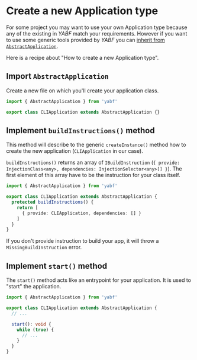 # Create a new Application type

For some project you may want to use your own Application type because any of the existing in *YABF* match your requirements. However if you want to use some generic tools provided by *YABF* you can [inherit from `AbstractApplication`](../api/abstract-application.md).

Here is a recipe about "How to create a new Application type".

## Import `AbstractApplication`

Create a new file on which you'll create your application class.

```ts
import { AbstractApplication } from 'yabf'

export class CLIApplication extends AbstractApplication {}
```

## Implement `buildInstructions()` method

This method will describe to the generic `createInstance()` method how to create the new application (`CLIApplication` in our case).

`buildInstructions()` returns an array of `IBuildInstruction` (`{ provide: InjectionClass<any>, dependencies: InjectionSelector<any>[] }`). The first element of this array have to be the instruction for your class itself.

```ts
import { AbstractApplication } from 'yabf'

export class CLIApplication extends AbstractApplication {
  protected buildInstructions() {
    return [
      { provide: CLIApplication, dependencies: [] }
    ]
  }
}
```

If you don't provide instruction to build your app, it will throw a `MissingBuildInstruction` error.

## Implement `start()` method

The `start()` method acts like an entrypoint for your application. It is used to "start" the application.


```ts
import { AbstractApplication } from 'yabf'

export class CLIApplication extends AbstractApplication {
  // ...

  start(): void {
    while (true) {
      // ...
    }
  }
}
```
